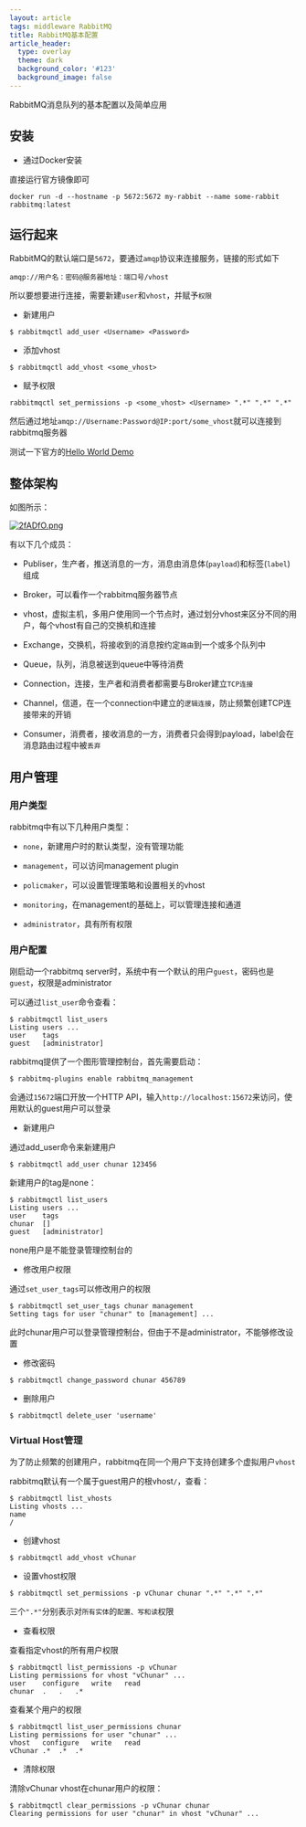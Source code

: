 ```yaml
---
layout: article
tags: middleware RabbitMQ
title: RabbitMQ基本配置
article_header:
  type: overlay
  theme: dark
  background_color: '#123'
  background_image: false
---
```


RabbitMQ消息队列的基本配置以及简单应用

<!--more-->

## 安装

- 通过Docker安装

直接运行官方镜像即可

```
docker run -d --hostname -p 5672:5672 my-rabbit --name some-rabbit rabbitmq:latest
```

## 运行起来

RabbitMQ的默认端口是`5672`，要通过`amqp`协议来连接服务，链接的形式如下

```
amqp://用户名：密码@服务器地址：端口号/vhost
```

所以要想要进行连接，需要新建`user`和`vhost`，并赋予`权限`

- 新建用户

```
$ rabbitmqctl add_user <Username> <Password>
```

- 添加vhost

```
$ rabbitmqctl add_vhost <some_vhost>
```

- 赋予权限

```
rabbitmqctl set_permissions -p <some_vhost> <Username> ".*" ".*" ".*"
```

然后通过地址`amqp://Username:Password@IP:port/some_vhost`就可以连接到rabbitmq服务器

测试一下官方的[Hello World Demo](https://www.rabbitmq.com/tutorials/tutorial-one-python.html)


## 整体架构

如图所示：

[![2fADfO.png](https://z3.ax1x.com/2021/06/11/2fADfO.png)](https://imgtu.com/i/2fADfO)

有以下几个成员：

- Publiser，生产者，推送消息的一方，消息由消息体(`payload`)和标签(`label`)组成

- Broker，可以看作一个rabbitmq服务器节点

- vhost，虚拟主机，多用户使用同一个节点时，通过划分vhost来区分不同的用户，每个vhost有自己的交换机和连接

- Exchange，交换机，将接收到的消息按约定`路由`到一个或多个队列中

- Queue，队列，消息被送到queue中等待消费

- Connection，连接，生产者和消费者都需要与Broker建立`TCP连接`

- Channel，信道，在一个connection中建立的`逻辑连接`，防止频繁创建TCP连接带来的开销

- Consumer，消费者，接收消息的一方，消费者只会得到payload，label会在消息路由过程中被`丢弃`

## 用户管理

### 用户类型

rabbitmq中有以下几种用户类型：

- `none`，新建用户时的默认类型，没有管理功能

- `management`，可以访问management plugin

- `policmaker`，可以设置管理策略和设置相关的vhost

- `monitoring`，在management的基础上，可以管理连接和通道

- `administrator`，具有所有权限

### 用户配置

刚启动一个rabbitmq server时，系统中有一个默认的用户`guest`，密码也是`guest`，权限是administrator

可以通过`list_user`命令查看：

```
$ rabbitmqctl list_users
Listing users ...
user	tags
guest	[administrator]
```

rabbitmq提供了一个图形管理控制台，首先需要启动：

```
$ rabbitmq-plugins enable rabbitmq_management
```

会通过`15672`端口开放一个HTTP API，输入`http://localhost:15672`来访问，使用默认的guest用户可以登录

- 新建用户

通过add_user命令来新建用户

```
$ rabbitmqctl add_user chunar 123456
```

新建用户的tag是none：

```
$ rabbitmqctl list_users
Listing users ...
user	tags
chunar	[]
guest	[administrator]
```

none用户是不能登录管理控制台的

- 修改用户权限

通过`set_user_tags`可以修改用户的权限

```
$ rabbitmqctl set_user_tags chunar management
Setting tags for user "chunar" to [management] ...
```

此时chunar用户可以登录管理控制台，但由于不是administrator，不能够修改设置

- 修改密码

```
$ rabbitmqctl change_password chunar 456789
```

- 删除用户

```
$ rabbitmqctl delete_user 'username'
```

### Virtual Host管理

为了防止频繁的创建用户，rabbitmq在同一个用户下支持创建多个虚拟用户`vhost`

rabbitmq默认有一个属于guest用户的根vhost`/`，查看：

```
$ rabbitmqctl list_vhosts
Listing vhosts ...
name
/
```

- 创建vhost

```
$ rabbitmqctl add_vhost vChunar
```

- 设置vhost权限

```
$ rabbitmqctl set_permissions -p vChunar chunar ".*" ".*" ".*"
```

三个`".*"`分别表示对`所有实体`的`配置、写和读`权限

- 查看权限

查看指定vhost的所有用户权限

```
$ rabbitmqctl list_permissions -p vChunar
Listing permissions for vhost "vChunar" ...
user	configure	write	read
chunar	.	.	.*
```

查看某个用户的权限

```
$ rabbitmqctl list_user_permissions chunar
Listing permissions for user "chunar" ...
vhost	configure	write	read
vChunar	.*	.*	.*
```

- 清除权限

清除vChunar vhost在chunar用户的权限：

```
$ rabbitmqctl clear_permissions -p vChunar chunar
Clearing permissions for user "chunar" in vhost "vChunar" ...
```
